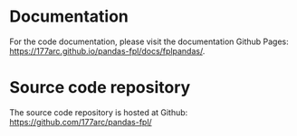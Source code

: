 # Documentation

For the code documentation, please visit the documentation Github Pages: https://177arc.github.io/pandas-fpl/docs/fplpandas/.

# Source code repository

The source code repository is hosted at Github: https://github.com/177arc/pandas-fpl/